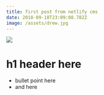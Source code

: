 ```yaml
---
title: first post from netlify cms
date: 2018-09-18T23:09:08.782Z
image: /assets/drew.jpg
---
```

![](/assets/dsc_0625.jpg)

# h1 header here

* bullet point here
* and here

